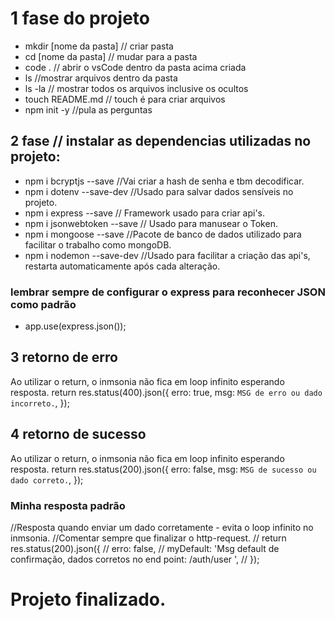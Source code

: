 # 1 fase do projeto

- mkdir [nome da pasta] // criar pasta
- cd [nome da pasta] // mudar para a pasta
- code . // abrir o vsCode dentro da pasta acima criada
- ls //mostrar arquivos dentro da pasta
- ls -la // mostrar todos os arquivos inclusive os ocultos
- touch README.md // touch é para criar arquivos
- npm init -y //pula as perguntas

## 2 fase // instalar as dependencias utilizadas no projeto:

- npm i bcryptjs --save //Vai criar a hash de senha e tbm decodificar.
- npm i dotenv --save-dev //Usado para salvar dados sensíveis no projeto.
- npm i express --save // Framework usado para criar api's.
- npm i jsonwebtoken --save // Usado para manusear o Token.
- npm i mongoose --save //Pacote de banco de dados utilizado para facilitar o trabalho como mongoDB.
- npm i nodemon --save-dev //Usado para facilitar a criação das api's, restarta automaticamente após cada alteração.

### lembrar sempre de configurar o express para reconhecer JSON como padrão

- app.use(express.json());

## 3 retorno de erro

Ao utilizar o return, o inmsonia não fica em loop infinito esperando resposta.
return res.status(400).json({
erro: true,
msg: `MSG de erro ou dado incorreto.`,
});

## 4 retorno de sucesso

Ao utilizar o return, o inmsonia não fica em loop infinito esperando resposta.
return res.status(200).json({
erro: false,
msg: `MSG de sucesso ou dado correto.`,
});

### Minha resposta padrão

//Resposta quando enviar um dado corretamente - evita o loop infinito no inmsonia.
//Comentar sempre que finalizar o http-request.
// return res.status(200).json({
// erro: false,
// myDefault: 'Msg default de confirmação, dados corretos no end point: /auth/user ',
// });

# Projeto finalizado.
